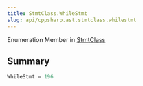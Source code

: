 ```yaml
---
title: StmtClass.WhileStmt
slug: api/cppsharp.ast.stmtclass.whilestmt
---
```

Enumeration Member in [StmtClass](/api/cppsharp/ast/stmtclass)

## Summary



```csharp
WhileStmt = 196
```

